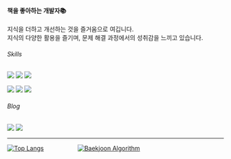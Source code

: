 #### 책을 좋아하는 개발자📚
지식을 더하고 개선하는 것을 즐거움으로 여깁니다.<br />
지식의 다양한 활용을 즐기며, 문제 해결 과정에서의 성취감을 느끼고 있습니다.

###### Skills
<img src="https://img.shields.io/badge/java-c74634?style=flat-square&logo=oracle&logoColor=white"> <img src="https://img.shields.io/badge/spring-6DB33F?style=flat-square&logo=spring&logoColor=white"> <img src="https://img.shields.io/badge/mysql-4479A1?style=flat-square&logo=mysql&logoColor=white">

<a href="https://github.com/syeon2"><img src="https://img.shields.io/badge/github-181717?style=flat-square&logo=github&logoColor=white"></a> <a href="https://fascinated-beechnut-581.notion.site/Daebi-s-Devlog-f2c82ac119d44e9eb5a46988b0882c13"><img src="https://img.shields.io/badge/notion-181717?style=flat-square&logo=Notion&logoColor=white" /></a> <img src="https://img.shields.io/badge/slack-6441A5?style=flat-square&logo=Slack&logoColor=white" />

###### Blog
<a href="https://medium.com/@gsy4568" target="_blank">
  <img src="https://img.shields.io/badge/Devlog-000000?style=flat-square&logo=Medium&logoColor=white"/></a>
</a>
<a href="https://velog.io/@waterkite22" target="_blank">
  <img src="https://img.shields.io/badge/Velog-20C996?style=flat-square&logo=Vimeo&logoColor=white"/></a>
</a>

--------------------

[![Top Langs](https://github-readme-stats-git-masterrstaa-rickstaa.vercel.app/api/top-langs/?username=syeon2&exclude_repo=ksy4568.github.io&hide=html,css,scss,sass&langs_count=5&layout=compact&theme=dark)](https://github.com/syeon2?tab=repositories)
&nbsp;&nbsp;&nbsp;&nbsp;&nbsp;&nbsp;&nbsp;&nbsp;&nbsp;&nbsp;&nbsp;&nbsp;&nbsp;&nbsp;&nbsp;&nbsp;&nbsp;&nbsp;
[![Baekjoon Algorithm](http://mazassumnida.wtf/api/v2/generate_badge?boj=waterkite)](https://solved.ac/waterkite/)
